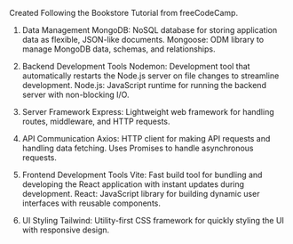 Created Following the Bookstore Tutorial from freeCodeCamp.

1. Data Management
MongoDB: NoSQL database for storing application data as flexible, JSON-like documents.
Mongoose: ODM library to manage MongoDB data, schemas, and relationships.

2. Backend Development Tools
Nodemon: Development tool that automatically restarts the Node.js server on file changes to streamline development.
Node.js: JavaScript runtime for running the backend server with non-blocking I/O.

3. Server Framework
Express: Lightweight web framework for handling routes, middleware, and HTTP requests.

4. API Communication
Axios: HTTP client for making API requests and handling data fetching. Uses Promises to handle asynchronous requests.

5. Frontend Development Tools
Vite: Fast build tool for bundling and developing the React application with instant updates during development.
React: JavaScript library for building dynamic user interfaces with reusable components.

6. UI Styling
Tailwind: Utility-first CSS framework for quickly styling the UI with responsive design.
